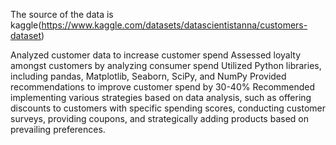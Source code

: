 The source of the data is kaggle(https://www.kaggle.com/datasets/datascientistanna/customers-dataset)

Analyzed customer data to increase customer spend Assessed loyalty amongst customers by analyzing consumer spend
Utilized Python libraries, including pandas, Matplotlib, Seaborn, SciPy, and NumPy
Provided recommendations to improve customer spend by 30-40%
Recommended implementing various strategies based on data analysis, such as offering discounts to customers with specific spending scores, conducting customer surveys, providing coupons, and strategically adding products based on prevailing preferences.
